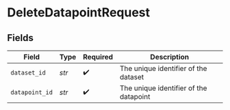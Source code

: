 # DeleteDatapointRequest


## Fields

| Field                                  | Type                                   | Required                               | Description                            |
| -------------------------------------- | -------------------------------------- | -------------------------------------- | -------------------------------------- |
| `dataset_id`                           | *str*                                  | :heavy_check_mark:                     | The unique identifier of the dataset   |
| `datapoint_id`                         | *str*                                  | :heavy_check_mark:                     | The unique identifier of the datapoint |